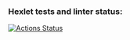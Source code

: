 ### Hexlet tests and linter status:
[![Actions Status](https://github.com/dpetrouk/frontend-project-lvl3/workflows/hexlet-check/badge.svg)](https://github.com/dpetrouk/frontend-project-lvl3/actions)